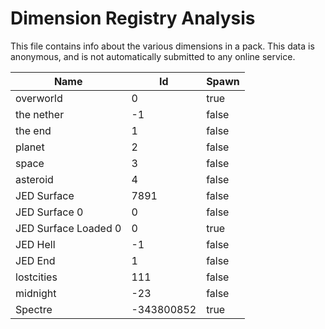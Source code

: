 # Dimension Registry Analysis

This file contains info about the various dimensions in a pack. This data is
anonymous, and is not automatically submitted to any online service.


| Name                 | Id         | Spawn |
|----------------------|------------|-------|
| overworld            | 0          | true  |
| the nether           | -1         | false |
| the end              | 1          | false |
| planet               | 2          | false |
| space                | 3          | false |
| asteroid             | 4          | false |
| JED Surface          | 7891       | false |
| JED Surface 0        | 0          | false |
| JED Surface Loaded 0 | 0          | true  |
| JED Hell             | -1         | false |
| JED End              | 1          | false |
| lostcities           | 111        | false |
| midnight             | -23        | false |
| Spectre              | -343800852 | true  |

